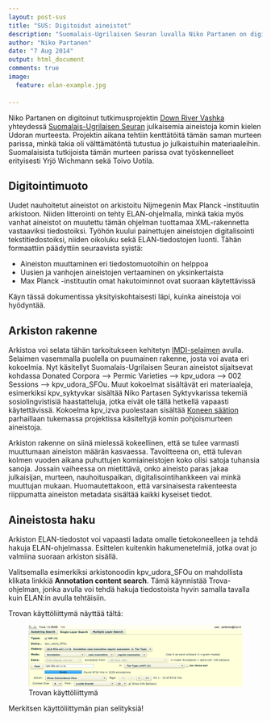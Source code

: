 ```yaml
---
layout: post-sus
title: "SUS: Digitoidut aineistot"
description: "Suomalais-Ugrilaisen Seuran luvalla Niko Partanen on digitalisoinut jo julkaistuja komin kielennäytteitä."
author: "Niko Partanen"
date: "7 Aug 2014"
output: html_document
comments: true
image:
  feature: elan-example.jpg

---
```


Niko Partanen on digitoinut tutkimusprojektin [Down River Vashka](http://www.downrivervashka.net) yhteydessä [Suomalais-Ugrilaisen Seuran](http://www.sgr.fi) julkaisemia aineistoja komin kielen Udoran murteesta. Projektin aikana tehtiin kenttätöitä tämän saman murteen parissa, minkä takia oli välttämätöntä tutustua jo julkaistuihin materiaaleihin. Suomalaisista tutkijoista tämän murteen parissa ovat työskennelleet erityisesti Yrjö Wichmann sekä Toivo Uotila.

## Digitointimuoto

Uudet nauhoitetut aineistot on arkistoitu Nijmegenin Max Planck -instituutin arkistoon. Niiden litterointi on tehty ELAN-ohjelmalla, minkä takia myös vanhat aineistot on muutettu tämän ohjelman tuottamaa XML-rakennetta vastaaviksi tiedostoiksi. Työhön kuului painettujen aineistojen digitalisointi tekstitiedostoiksi, niiden oikoluku sekä ELAN-tiedostojen luonti. Tähän formaattiin päädyttiin seuraavista syistä:

- Aineiston muuttaminen eri tiedostomuotoihin on helppoa
- Uusien ja vanhojen aineistojen vertaaminen on yksinkertaista
- Max Planck -instituutin omat hakutoiminnot ovat suoraan käytettävissä

Käyn tässä dokumentissa yksityiskohtaisesti läpi, kuinka aineistoja voi hyödyntää.

## Arkiston rakenne

Arkistoa voi selata tähän tarkoitukseen kehitetyn [IMDI-selaimen](https://corpus1.mpi.nl/ds/imdi_browser/) avulla. Selaimen vasemmalla puolella on puumainen rakenne, josta voi avata eri kokoelmia. Nyt käsitellyt Suomalais-Ugrilaisen Seuran aineistot sijaitsevat kohdassa Donated Corpora --> Permic Varieties --> kpv_udora --> 002 Sessions --> kpv_udora_SFOu. Muut kokoelmat sisältävät eri materiaaleja, esimerkiksi kpv_syktyvkar sisältää Niko Partasen Syktyvkarissa tekemiä sosiolingvistisiä haastatteluja, jotka eivät ole tällä hetkellä vapaasti käytettävissä. Kokoelma kpv_izva puolestaan sisältää [Koneen säätion](http://www.koneensaatio.fi) parhaillaan tukemassa projektissa käsiteltyjä komin pohjoismurteen aineistoja.

Arkiston rakenne on siinä mielessä kokeellinen, että se tulee varmasti muuttumaan aineiston määrän kasvaessa. Tavoitteena on, että tulevan kolmen vuoden aikana puhuttujen komiaineistojen koko olisi satoja tuhansia sanoja. Jossain vaiheessa on mietittävä, onko aineisto paras jakaa julkaisijan, murteen, nauhoituspaikan, digitalisointihankkeen vai minkä muuttujan mukaan. Huomautettakoon, että varsinaisesta rakenteesta riippumatta aineiston metadata sisältää kaikki kyseiset tiedot.

## Aineistosta haku

Arkiston ELAN-tiedostot voi vapaasti ladata omalle tietokoneelleen ja tehdä hakuja ELAN-ohjelmassa. Esittelen kuitenkin hakumenetelmiä, jotka ovat jo valmiina suoraan arkiston sisällä. 

Valitsemalla esimerkiksi arkistonoodin kpv_udora_SFOu on mahdollista klikata linkkiä **Annotation content search**. Tämä käynnistää Trova-ohjelman, jonka avulla voi tehdä hakuja tiedostoista hyvin samalla tavalla kuin ELAN:in avulla tehtäisiin.

Trovan käyttöliittymä näyttää tältä:

<figure>
	<img src="/images/trova1.jpg">
	<figcaption>Trovan käyttöliittymä</figcaption>
</figure>

Merkitsen käyttöliittymän pian selityksiä!
